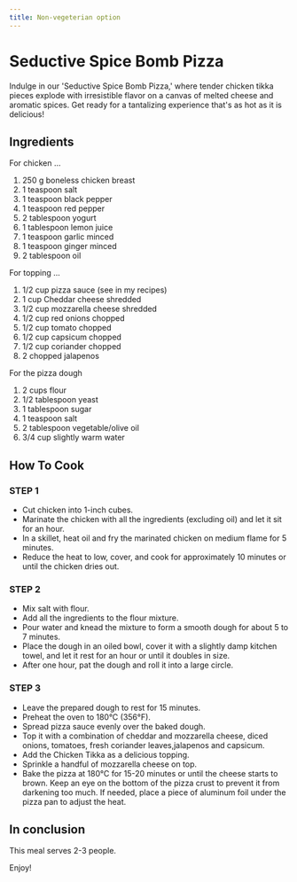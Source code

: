 ```yaml
---
title: Non-vegeterian option
---
```


# Seductive Spice Bomb Pizza

Indulge in our 'Seductive Spice Bomb Pizza,' where tender chicken tikka pieces explode with irresistible flavor on a canvas of melted cheese and aromatic spices. Get ready for a tantalizing experience that's as hot as it is delicious!

## Ingredients

For chicken ...
1. 250 g boneless chicken breast
2. 1 teaspoon salt
3. 1 teaspoon black pepper
4. 1 teaspoon red pepper
5. 2 tablespoon yogurt
6. 1 tablespoon lemon juice
7. 1 teaspoon garlic minced
8. 1 teaspoon ginger minced
9. 2 tablespoon oil

For topping ...
1. 1/2 cup pizza sauce (see in my recipes)
2. 1 cup Cheddar cheese shredded
3. 1/2 cup mozzarella cheese shredded
4. 1/2 cup red onions chopped
5. 1/2 cup tomato chopped
6. 1/2 cup capsicum chopped
7. 1/2 cup coriander chopped
8. 2 chopped jalapenos

For the pizza dough
1. 2 cups flour
2. 1/2 tablespoon yeast
3. 1 tablespoon sugar
4. 1 teaspoon salt
5. 2 tablespoon vegetable/olive oil
6. 3/4 cup slightly warm water

## How To Cook
### STEP 1
* Cut chicken into 1-inch cubes.
* Marinate the chicken with all the ingredients (excluding oil) and let it sit for an hour.
* In a skillet, heat oil and fry the marinated chicken on medium flame for 5 minutes.
* Reduce the heat to low, cover, and cook for approximately 10 minutes or until the chicken dries out.

### STEP 2
* Mix salt with flour.
* Add all the ingredients to the flour mixture.
* Pour water and knead the mixture to form a smooth dough for about 5 to 7 minutes.
* Place the dough in an oiled bowl, cover it with a slightly damp kitchen towel, and let it     rest for an hour or until it doubles in size.
* After one hour, pat the dough and roll it into a large circle.

### STEP 3
* Leave the prepared dough to rest for 15 minutes.
* Preheat the oven to 180°C (356°F).
* Spread pizza sauce evenly over the baked dough.
* Top it with a combination of cheddar and mozzarella cheese, diced onions, tomatoes, fresh coriander leaves,jalapenos and capsicum.
* Add the Chicken Tikka as a delicious topping.
* Sprinkle a handful of mozzarella cheese on top.
* Bake the pizza at 180°C for 15-20 minutes or until the cheese starts to brown. Keep an eye on the bottom of the pizza crust to prevent it from darkening too much. If needed, place a piece of aluminum foil under the pizza pan to adjust the heat.

## In conclusion
This meal serves 2-3 people.

Enjoy!


